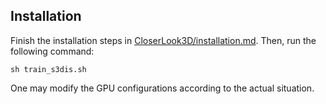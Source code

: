 ## Installation

Finish the installation steps in [CloserLook3D/installation.md](https://github.com/zeliu98/CloserLook3D/blob/master/tensorflow/README.md). Then, run the following command:

`sh train_s3dis.sh`

One may modify the GPU configurations according to the actual situation.
